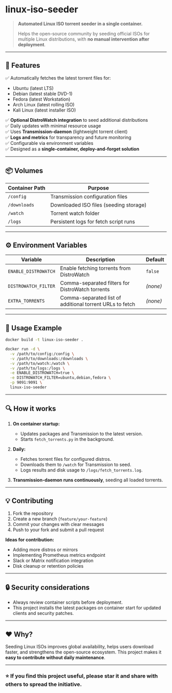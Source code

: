 # linux-iso-seeder

> **Automated Linux ISO torrent seeder in a single container.**
>
> Helps the open-source community by seeding official ISOs for multiple Linux distributions, with **no manual intervention after deployment**.

---

## 🚀 **Features**

✅ Automatically fetches the latest torrent files for:

- Ubuntu (latest LTS)  
- Debian (latest stable DVD-1)  
- Fedora (latest Workstation)  
- Arch Linux (latest rolling ISO)  
- Kali Linux (latest installer ISO)

✅ **Optional DistroWatch integration** to seed additional distributions  
✅ Daily updates with minimal resource usage  
✅ Uses **Transmission-daemon** (lightweight torrent client)  
✅ **Logs and metrics** for transparency and future monitoring  
✅ Configurable via environment variables  
✅ Designed as a **single-container, deploy-and-forget solution**

---

## 📦 **Volumes**

| Container Path | Purpose |
|---|---|
| `/config` | Transmission configuration files |
| `/downloads` | Downloaded ISO files (seeding storage) |
| `/watch` | Torrent watch folder |
| `/logs` | Persistent logs for fetch script runs |

---

## ⚙️ **Environment Variables**

| Variable | Description | Default |
|---|---|---|
| `ENABLE_DISTROWATCH` | Enable fetching torrents from DistroWatch | `false` |
| `DISTROWATCH_FILTER` | Comma-separated filters for DistroWatch torrents | *(none)* |
| `EXTRA_TORRENTS` | Comma-separated list of additional torrent URLs to fetch | *(none)* |

---

## 📝 **Usage Example**

```bash
docker build -t linux-iso-seeder .

docker run -d \
  -v /path/to/config:/config \
  -v /path/to/downloads:/downloads \
  -v /path/to/watch:/watch \
  -v /path/to/logs:/logs \
  -e ENABLE_DISTROWATCH=true \
  -e DISTROWATCH_FILTER=ubuntu,debian,fedora \
  -p 9091:9091 \
  linux-iso-seeder
```

---

## 🔍 **How it works**

1. **On container startup:**
   - Updates packages and Transmission to the latest version.
   - Starts `fetch_torrents.py` in the background.

2. **Daily:**
   - Fetches torrent files for configured distros.
   - Downloads them to `/watch` for Transmission to seed.
   - Logs results and disk usage to `/logs/fetch_torrents.log`.

3. **Transmission-daemon runs continuously**, seeding all loaded torrents.

---

## 💡 **Contributing**

1. Fork the repository  
2. Create a new branch (`feature/your-feature`)  
3. Commit your changes with clear messages  
4. Push to your fork and submit a pull request

**Ideas for contribution:**

- Adding more distros or mirrors  
- Implementing Prometheus metrics endpoint  
- Slack or Matrix notification integration  
- Disk cleanup or retention policies

---

## 🔒 **Security considerations**

- Always review container scripts before deployment.  
- This project installs the latest packages on container start for updated clients and security patches.

---

## ❤️ **Why?**

Seeding Linux ISOs improves global availability, helps users download faster, and strengthens the open-source ecosystem. This project makes it **easy to contribute without daily maintenance**.

---

### **⭐️ If you find this project useful, please star it and share with others to spread the initiative.**
